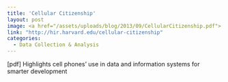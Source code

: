 ```yaml
---
title: 'Cellular Citizenship'
layout: post
image: <a href="/assets/uploads/blog/2013/09/CellularCitizenship.pdf"> [pdf]</a>
link: "http://hir.harvard.edu/cellular-citizenship"
categories:
  - Data Collection & Analysis
---
```


 [pdf] Highlights cell phones’ use in data and information systems for smarter development
